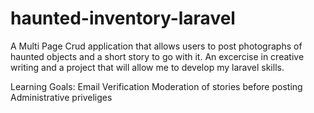 # haunted-inventory-laravel

A Multi Page Crud application that allows users to post photographs of haunted objects and a short story to go with it.
An excercise in creative writing and a project that will allow me to develop my laravel skills.

Learning Goals:
Email Verification
Moderation of stories before posting
Administrative priveliges
